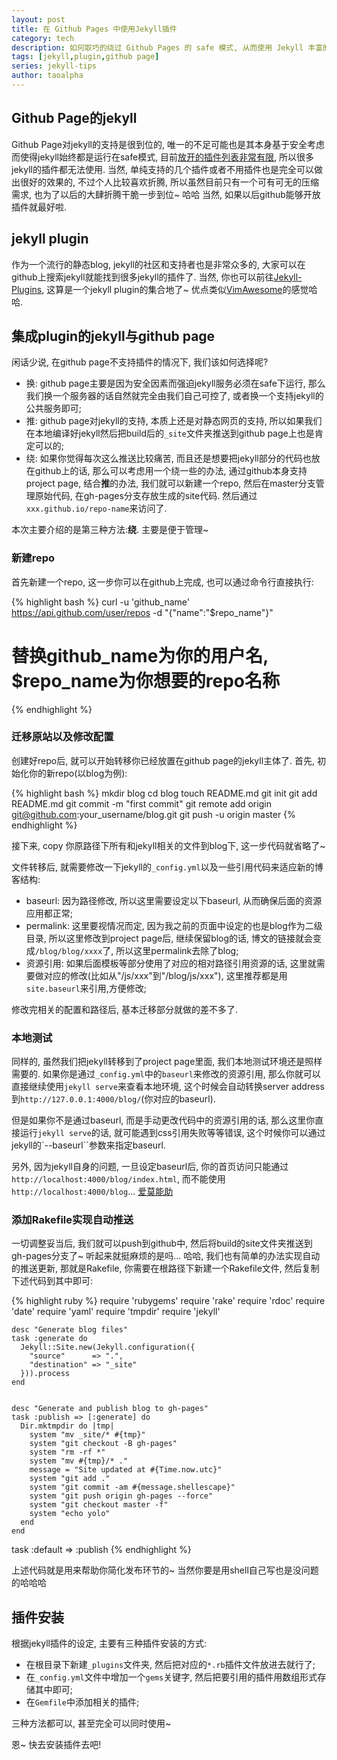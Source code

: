 ```yaml
---
layout: post
title: 在 Github Pages 中使用Jekyll插件
category: tech 
description: 如何取巧的绕过 Github Pages 的 safe 模式, 从而使用 Jekyll 丰富的插件体系更好的服务于你的 blog
tags: [jekyll,plugin,github page]
series: jekyll-tips
author: taoalpha
---
```


## Github Page的jekyll

  Github Page对jekyll的支持是很到位的, 唯一的不足可能也是其本身基于安全考虑而使得jekyll始终都是运行在safe模式, 目前[放开的插件列表非常有限], 所以很多jekyll的插件都无法使用. 当然, 单纯支持的几个插件或者不用插件也是完全可以做出很好的效果的, 不过个人比较喜欢折腾, 所以虽然目前只有一个可有可无的压缩需求, 也为了以后的大肆折腾干脆一步到位~ 哈哈 当然, 如果以后github能够开放插件就最好啦.

## jekyll plugin

  作为一个流行的静态blog, jekyll的社区和支持者也是非常众多的, 大家可以在github上搜索jekyll就能找到很多jekyll的插件了. 当然, 你也可以前往[Jekyll-Plugins], 这算是一个jekyll plugin的集合地了~ 优点类似[VimAwesome]的感觉哈哈.

## 集成plugin的jekyll与github page

  闲话少说, 在github page不支持插件的情况下, 我们该如何选择呢? 

  - 换: github page主要是因为安全因素而强迫jekyll服务必须在safe下运行, 那么我们换一个服务器的话自然就完全由我们自己可控了, 或者换一个支持jekyll的公共服务即可;
  - 推: github page对jekyll的支持, 本质上还是对静态网页的支持, 所以如果我们在本地编译好jekyll然后把build后的`_site`文件夹推送到github page上也是肯定可以的;
  - 绕: 如果你觉得每次这么推送比较痛苦, 而且还是想要把jekyll部分的代码也放在github上的话, 那么可以考虑用一个绕一些的办法, 通过github本身支持project page, 结合**推**的办法, 我们就可以新建一个repo, 然后在master分支管理原始代码, 在gh-pages分支存放生成的site代码. 然后通过`xxx.github.io/repo-name`来访问了.

  本次主要介绍的是第三种方法:**绕**. 主要是便于管理~

### 新建repo
  
  首先新建一个repo, 这一步你可以在github上完成, 也可以通过命令行直接执行:

{% highlight bash %}
curl -u 'github_name' https://api.github.com/user/repos -d "{\"name\":\"$repo_name\"}"
# 替换github_name为你的用户名, $repo_name为你想要的repo名称
{% endhighlight %}

### 迁移原站以及修改配置

创建好repo后, 就可以开始转移你已经放置在github page的jekyll主体了. 首先, 初始化你的新repo(以blog为例):

{% highlight bash %}
mkdir blog
cd blog
touch README.md
git init
git add README.md
git commit -m "first commit"
git remote add origin git@github.com:your_username/blog.git
git push -u origin master
{% endhighlight %}

接下来, copy 你原路径下所有和jekyll相关的文件到blog下, 这一步代码就省略了~

文件转移后, 就需要修改一下jekyll的`_config.yml`以及一些引用代码来适应新的博客结构:

- baseurl: 因为路径修改, 所以这里需要设定以下baseurl, 从而确保后面的资源应用都正常;
- permalink: 这里要视情况而定, 因为我之前的页面中设定的也是blog作为二级目录, 所以这里修改到project page后, 继续保留blog的话, 博文的链接就会变成`/blog/blog/xxxx`了, 所以这里permalink去除了blog;
- 资源引用: 如果后面模板等部分使用了对应的相对路径引用资源的话, 这里就需要做对应的修改(比如从"/js/xxx"到"/blog/js/xxx"), 这里推荐都是用`site.baseurl`来引用,方便修改;

修改完相关的配置和路径后, 基本迁移部分就做的差不多了.

### 本地测试

  同样的, 虽然我们把jekyll转移到了project page里面, 我们本地测试环境还是照样需要的. 如果你是通过`_config.yml`中的`baseurl`来修改的资源引用, 那么你就可以直接继续使用`jekyll serve`来查看本地环境, 这个时候会自动转换server address到`http://127.0.0.1:4000/blog/`(你对应的baseurl).

  但是如果你不是通过baseurl, 而是手动更改代码中的资源引用的话, 那么这里你直接运行`jekyll serve`的话, 就可能遇到css引用失败等等错误, 这个时候你可以通过jekyll的`--baseurl``参数来指定baseurl.

  另外, 因为jekyll自身的问题, 一旦设定baseurl后, 你的首页访问只能通过`http://localhost:4000/blog/index.html`, 而不能使用`http://localhost:4000/blog`... [爱莫能助]

### 添加Rakefile实现自动推送

  一切调整妥当后, 我们就可以push到github中, 然后将build的site文件夹推送到gh-pages分支了~ 听起来就挺麻烦的是吗... 哈哈, 我们也有简单的办法实现自动的推送更新, 那就是Rakefile, 你需要在根路径下新建一个Rakefile文件, 然后复制下述代码到其中即可:

{% highlight ruby %}
    require 'rubygems'
    require 'rake'
    require 'rdoc'
    require 'date'
    require 'yaml'
    require 'tmpdir'
    require 'jekyll'

    desc "Generate blog files"
    task :generate do
      Jekyll::Site.new(Jekyll.configuration({
        "source"      => ".",
        "destination" => "_site"
      })).process
    end


    desc "Generate and publish blog to gh-pages"
    task :publish => [:generate] do
      Dir.mktmpdir do |tmp|
        system "mv _site/* #{tmp}"
        system "git checkout -B gh-pages"
        system "rm -rf *"
        system "mv #{tmp}/* ."
        message = "Site updated at #{Time.now.utc}"
        system "git add ."
        system "git commit -am #{message.shellescape}"
        system "git push origin gh-pages --force"
        system "git checkout master -f"
        system "echo yolo"
      end
    end

task :default => :publish
{% endhighlight %}

上述代码就是用来帮助你简化发布环节的~ 当然你要是用shell自己写也是没问题的哈哈哈


## 插件安装
  
  根据jekyll插件的设定, 主要有三种插件安装的方式:

  - 在根目录下新建`_plugins`文件夹, 然后把对应的`*.rb`插件文件放进去就行了;
  - 在`_config.yml`文件中增加一个`gems`关键字, 然后把要引用的插件用数组形式存储其中即可;
  - 在`Gemfile`中添加相关的插件;

  三种方法都可以, 甚至完全可以同时使用~ 


恩~ 快去安装插件去吧!


[放开的插件列表非常有限]: https://help.github.com/articles/using-jekyll-plugins-with-github-pages/ "Using Jekyll Plugins with GitHub Pages"
[Jekyll-Plugins]: http://www.jekyll-plugins.com/ "Jekyll Plugins"
[VimAwesome]: http://vimawesome.com/ "Vim Plugins"
[爱莫能助]: http://jekyllrb.com/docs/troubleshooting/#base-url-problems "base-url problem of jekyll"
